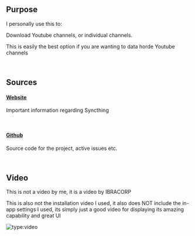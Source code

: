 ## Purpose

I personally use this to:

Download Youtube channels, or individual channels.

This is easily the best option if you are wanting to data horde Youtube channels


<br >

## Sources

#### [Website](https://www.tubearchivist.com/)

Important information regarding Syncthing


<br >

#### [Github](https://github.com/tubearchivist/tubearchivist)

Source code for the project, active issues etc. 

<br >

## Video

This is not a video by me, it is a video by IBRACORP

This is also not the installation video I used, it also does NOT include the in-app settings I used, its simply just a good video for displaying its amazing capability and great UI

![type:video](https://www.youtube.com/embed/O8H8Z01c0Ys)

<br >